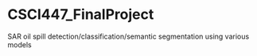 # CSCI447_FinalProject
SAR oil spill detection/classification/semantic segmentation using various models
